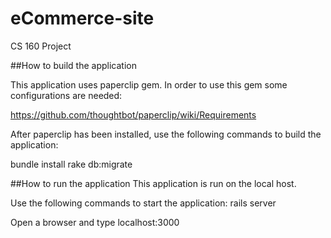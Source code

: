 # eCommerce-site
CS 160 Project

##How to build the application

This application uses paperclip gem. In order to use this gem some configurations are needed:

https://github.com/thoughtbot/paperclip/wiki/Requirements

After paperclip has been installed, use the following commands to build the application:

bundle install
rake db:migrate


##How to run the application
This application is run on the local host. 

Use the following commands to start the application:
rails server

Open a browser and type localhost:3000
